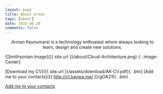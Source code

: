 ```yaml
---
layout: page
title: About Arman
tags: [about]
date: 2018-06-20
comments: false
---
```

    
<center>Arman Keyoumarsi is a technology enthusiast whom always looking to learn, design and create new solutions.</center>

![Smithsonian Image]({{ site.url }}/about/Cloud-Architecture.png)
{: .image-Center}

      
[Download my CV]({{ site.url }}/assets/download/AK-CV.pdf){: .btn} 
[Add me to your contacts]({{ http://ct.kaywa.me/ }}/gOA21){: .btn} 

<div markdown="0"><a href="http://ct.kaywa.me/gOA21" class="btn">Add me to your contacts</a></div>
